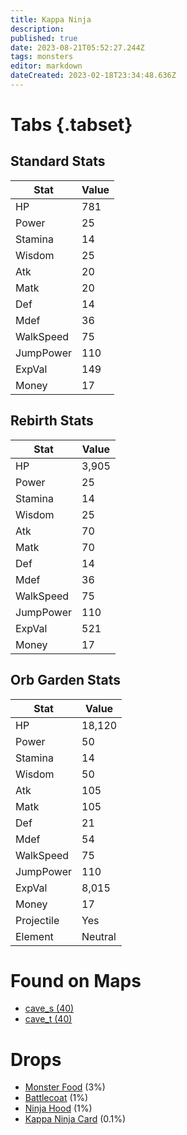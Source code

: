 ```yaml
---
title: Kappa Ninja
description: 
published: true
date: 2023-08-21T05:52:27.244Z
tags: monsters
editor: markdown
dateCreated: 2023-02-18T23:34:48.636Z
---
```


# Tabs {.tabset}

## Standard Stats

|Stat|Value|
|-|-|
|HP|781|
|Power|25|
|Stamina|14|
|Wisdom|25|
|Atk|20|
|Matk|20|
|Def|14|
|Mdef|36|
|WalkSpeed|75|
|JumpPower|110|
|ExpVal|149|
|Money|17|
## Rebirth Stats

|Stat|Value|
|-|-|
|HP|3,905|
|Power|25|
|Stamina|14|
|Wisdom|25|
|Atk|70|
|Matk|70|
|Def|14|
|Mdef|36|
|WalkSpeed|75|
|JumpPower|110|
|ExpVal|521|
|Money|17|
## Orb Garden Stats

|Stat|Value|
|-|-|
|HP|18,120|
|Power|50|
|Stamina|14|
|Wisdom|50|
|Atk|105|
|Matk|105|
|Def|21|
|Mdef|54|
|WalkSpeed|75|
|JumpPower|110|
|ExpVal|8,015|
|Money|17|
|Projectile|Yes|
|Element|Neutral|

# Found on Maps
 * [cave_s (40)](/maps/cave_s)
 * [cave_t (40)](/maps/cave_t)

# Drops
 * [Monster Food](/items/monster-food) (3%)
 * [Battlecoat](/items/battlecoat) (1%)
 * [Ninja Hood](/items/ninja-hood) (1%)
 * [Kappa Ninja Card](/items/kappa-ninja-card) (0.1%)
